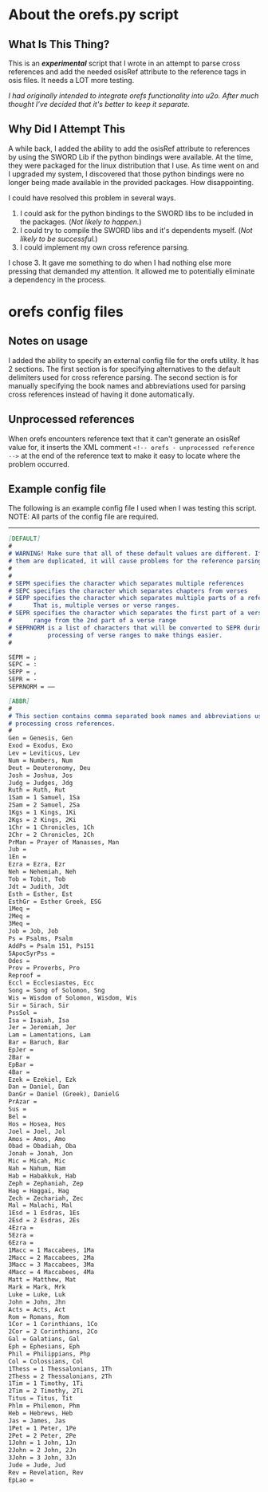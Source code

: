 # About the orefs.py script

## What Is This Thing?

This is an _**experimental**_ script that I wrote in an attempt to parse cross references and add the needed osisRef attribute to the reference tags in osis files. It needs a LOT more testing.

_I had originally intended to integrate orefs functionality into u2o. After much thought I’ve decided that it's better to keep it separate._

## Why Did I Attempt This

A while back, I added the ability to add the osisRef attribute to references by using the SWORD Lib if the python bindings were available. At the time, they were packaged for the linux distribution that I use. As time went on and I upgraded my system, I discovered that those python bindings were no longer being made available in the provided packages. How disappointing.

I could have resolved this problem in several ways.

1. I could ask for the python bindings to the SWORD libs to be included in the packages. (_Not likely to happen._)
2. I could try to compile the SWORD libs and it's dependents myself. (_Not likely to be successful._)
3. I could implement my own cross reference parsing.

I chose 3. It gave me something to do when I had nothing else more pressing that demanded my attention. It allowed me to potentially eliminate a dependency in the process.

# orefs config files

## Notes on usage

I added the ability to specify an external config file for the orefs utility. It has 2 sections. The first section is for specifying alternatives to the default delimiters used for cross reference parsing. The second section is for manually specifying the book names and abbreviations used for parsing cross references instead of having it done automatically.

## Unprocessed references

When orefs encounters reference text that it can't generate an osisRef value for, it inserts the XML comment `<!-- orefs - unprocessed reference -->` at the end of the reference text to make it easy to locate where the problem occurred.

## Example config file

The following is an example config file I used when I was testing this script. NOTE: All parts of the config file are required.

---

```markdown
[DEFAULT]
#
# WARNING! Make sure that all of these default values are different. If any of
# them are duplicated, it will cause problems for the reference parsing.
#
#
# SEPM specifies the character which separates multiple references
# SEPC specifies the character which separates chapters from verses
# SEPP specifies the character which separates multiple parts of a reference.
#      That is, multiple verses or verse ranges.
# SEPR specifies the character which separates the first part of a verse
#      range from the 2nd part of a verse range
# SEPRNORM is a list of characters that will be converted to SEPR during
#          processing of verse ranges to make things easier.
#

SEPM = ;
SEPC = :
SEPP = ,
SEPR = -
SEPRNORM = –—

[ABBR]
#
# This section contains comma separated book names and abbreviations used for
# processing cross references.
#
Gen = Genesis, Gen
Exod = Exodus, Exo
Lev = Leviticus, Lev
Num = Numbers, Num
Deut = Deuteronomy, Deu
Josh = Joshua, Jos
Judg = Judges, Jdg
Ruth = Ruth, Rut
1Sam = 1 Samuel, 1Sa
2Sam = 2 Samuel, 2Sa
1Kgs = 1 Kings, 1Ki
2Kgs = 2 Kings, 2Ki
1Chr = 1 Chronicles, 1Ch
2Chr = 2 Chronicles, 2Ch
PrMan = Prayer of Manasses, Man
Jub =
1En =
Ezra = Ezra, Ezr
Neh = Nehemiah, Neh
Tob = Tobit, Tob
Jdt = Judith, Jdt
Esth = Esther, Est
EsthGr = Esther Greek, ESG
1Meq =
2Meq =
3Meq =
Job = Job, Job
Ps = Psalms, Psalm
AddPs = Psalm 151, Ps151
5ApocSyrPss =
Odes =
Prov = Proverbs, Pro
Reproof =
Eccl = Ecclesiastes, Ecc
Song = Song of Solomon, Sng
Wis = Wisdom of Solomon, Wisdom, Wis
Sir = Sirach, Sir
PssSol =
Isa = Isaiah, Isa
Jer = Jeremiah, Jer
Lam = Lamentations, Lam
Bar = Baruch, Bar
EpJer =
2Bar =
EpBar =
4Bar =
Ezek = Ezekiel, Ezk
Dan = Daniel, Dan
DanGr = Daniel (Greek), DanielG
PrAzar =
Sus =
Bel =
Hos = Hosea, Hos
Joel = Joel, Jol
Amos = Amos, Amo
Obad = Obadiah, Oba
Jonah = Jonah, Jon
Mic = Micah, Mic
Nah = Nahum, Nam
Hab = Habakkuk, Hab
Zeph = Zephaniah, Zep
Hag = Haggai, Hag
Zech = Zechariah, Zec
Mal = Malachi, Mal
1Esd = 1 Esdras, 1Es
2Esd = 2 Esdras, 2Es
4Ezra =
5Ezra =
6Ezra =
1Macc = 1 Maccabees, 1Ma
2Macc = 2 Maccabees, 2Ma
3Macc = 3 Maccabees, 3Ma
4Macc = 4 Maccabees, 4Ma
Matt = Matthew, Mat
Mark = Mark, Mrk
Luke = Luke, Luk
John = John, Jhn
Acts = Acts, Act
Rom = Romans, Rom
1Cor = 1 Corinthians, 1Co
2Cor = 2 Corinthians, 2Co
Gal = Galatians, Gal
Eph = Ephesians, Eph
Phil = Philippians, Php
Col = Colossians, Col
1Thess = 1 Thessalonians, 1Th
2Thess = 2 Thessalonians, 2Th
1Tim = 1 Timothy, 1Ti
2Tim = 2 Timothy, 2Ti
Titus = Titus, Tit
Phlm = Philemon, Phm
Heb = Hebrews, Heb
Jas = James, Jas
1Pet = 1 Peter, 1Pe
2Pet = 2 Peter, 2Pe
1John = 1 John, 1Jn
2John = 2 John, 2Jn
3John = 3 John, 3Jn
Jude = Jude, Jud
Rev = Revelation, Rev
EpLao =

```
